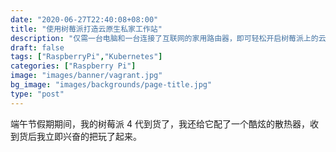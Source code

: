 ```yaml
---
date: "2020-06-27T22:40:08+08:00"
title: "使用树莓派打造云原生私家工作站"
description: "仅需一台电脑和一台连接了互联网的家用路由器，即可轻松开启树莓派上的云原生之旅！"
draft: false
tags: ["RaspberryPi","Kubernetes"]
categories: ["Raspberry Pi"]
image: "images/banner/vagrant.jpg"
bg_image: "images/backgrounds/page-title.jpg"
type: "post"
---
```


端午节假期期间，我的树莓派 4 代到货了，我还给它配了一个酷炫的散热器，收到货后我立即兴奋的把玩了起来。